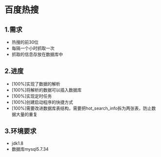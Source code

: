 # 百度热搜

## 1.需求

- 热搜的前30位
- 每隔一个小时抓取一次
- 抓取的信息存放在数据库中

## 2.进度

- [100%]实现了数据的解析
- [100%]将解析的数据可以插入数据库
- [100%]实现定时任务
- [100%]创建启动程序的快捷方式  
- [100%]需要改进数据库表结构，需要把hot_search_info拆为两张表，防止数据大量的重复

## 3.环境要求

- jdk1.8
- 数据库mysql5.7.34



